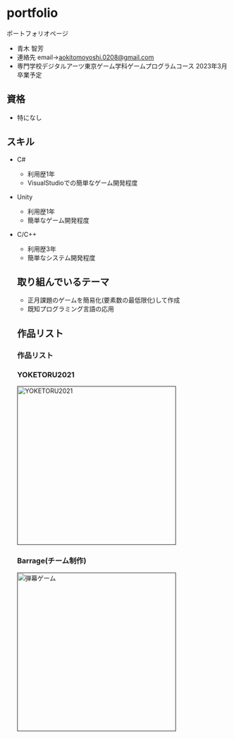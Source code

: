 # portfolio
ポートフォリオページ
- 青木 智芳
- 連絡先 email→aokitomoyoshi.0208@gmail.com
- 専門学校デジタルアーツ東京ゲーム学科ゲームプログラムコース 2023年3月卒業予定

## 資格
- 特になし

## スキル
- C#
  - 利用歴1年
  - VisualStudioでの簡単なゲーム開発程度
- Unity
  - 利用歴1年
  - 簡単なゲーム開発程度
- C/C++
  - 利用歴3年
  - 簡単なシステム開発程度

  ## 取り組んでいるテーマ
   - 正月課題のゲームを簡易化(要素数の最低限化)して作成
   - 既知プログラミング言語の応用

   ## 作品リスト

   ### 作品リスト

   ### YOKETORU2021
   [<img src="portfolio/portfolioYoketoru2021.png" alt = "YOKETORU2021" style="height:360px">]()

   ### Barrage(チーム制作)
   [<img src ="portfolio/game-image.png" alt = "弾幕ゲーム" style = "height:360px">]()
